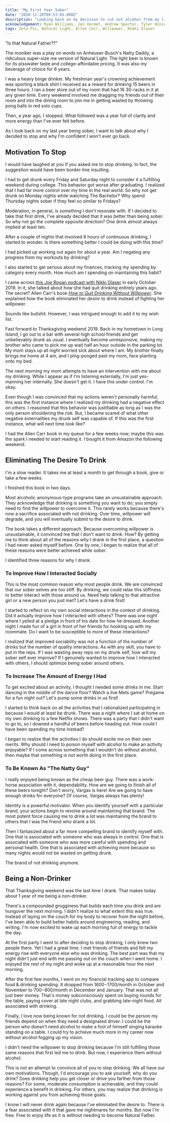 ```yaml
---
title: "My First Year Sober"
date: "2020-11-28T09:53:45.000Z"
description: "Looking back on my decision to cut out alcohol from my life."
acknowledgement: Ryan Williams, Jen Vermet, Andrew Spector, Tyler Wince, Compound Writing
tags: Zeta Psi, Natural Light, Allen Carr, Willpower, Nikki Glaser
---
```


"Is that Natural Father??"

The moniker was a play on words on Anheuser-Busch's Natty Daddy, a ridiculous super-size me version of Natural Light. The light beer is known for its pisswater taste and college-affordable pricing. It was also my beverage of choice for 6 years. 

I was a heavy binge drinker. My freshman year's crowning achievement was sporting a black shirt I received as a reward for drinking 15 beers in three hours. I ran a beer store out of my room that had 16 30-racks in it at any given time. Every weekend involved me dragging my friends out of their room and into the dining room to join me in getting wasted by throwing pong balls in red solo cups. 

Then, a year ago, I stopped. What followed was a year full of clarity and more energy than I've ever felt before.

As I look back on my last year being sober, I want to talk about why I decided to stop and why I'm confident I won't ever go back.

## Motivation To Stop
I would have laughed at you if you asked me to stop drinking. In fact, the suggestion would have been border-line insulting. 

I had to get drunk every Friday and Saturday night to consider it a fulfilling weekend during college. This behavior got worse after graduating. I realized that I had far more control over my time in the real world. So why not get drunk on Monday nights while watching The Bachelor? Why spend Thursday nights sober if they feel so similar to Fridays? 

Moderation, in general, is something I don't resonate with. If I decided to take that first drink, I've already decided that it was better than being sober. So why not go the complete opposite direction? One drink almost always implied at least ten.

After a couple of nights that involved 8 hours of continuous drinking, I started to wonder. Is there something better I could be doing with this time?

I had picked up working out again for about a year. Am I negating any progress from my workouts by drinking?

I also started to get serious about my finances, tracking my spending by category every month. How much am I spending on maintaining this habit?

I came across [this Joe Rogan podcast with Nikki Glaser](https://www.youtube.com/watch?v=TqUAIrhzDP8) in early October 2019. In it, she talked about how she had quit drinking entirely years ago. The secret? Allen Carr's book [_How to Quit Drinking Without Willpower_](https://www.amazon.com/Allen-Carrs-Drinking-Without-Willpower/dp/1784045411). She explained how the book eliminated her _desire_ to drink instead of fighting her willpower.

Sounds like bullshit. However, I was intrigued enough to add it to my wish list. 

Fast forward to Thanksgiving weekend 2019. Back in my hometown in Long Island, I go out to a bar with several high school friends and get unbelievably drunk as usual. I eventually become unresponsive, making my brother who came to pick me up wait half an hour outside in the parking lot. My mom stays up all night worried sick about where I am. My brother finally brings me home at 4 am, and I ping-ponged past my mom, face planting onto my bed.

The next morning my mom attempts to have an intervention with me about my drinking. While I appear as if I'm listening externally, I'm just yes-manning her internally. She doesn't get it. I have this under control. I'm okay.

Even though I was convinced that my actions weren't personally harmful, this was the first instance where I realized my drinking had a negative effect _on others_. I reasoned that this behavior was justifiable as long as I was the only person shouldering the risk. But, I became scared of what other negative externalities my drunk self was capable of. If this was the first instance, what will next time look like? 

I had the Allen Carr book in my queue for a few weeks now; maybe this was the spark I needed to start reading it. I bought it from Amazon the following weekend.

## Eliminating The Desire To Drink
I'm a slow reader. It takes me at least a month to get through a book, give or take a few weeks.

I finished this book in two days.

Most alcoholic anonymous-type programs take an unsustainable approach. They acknowledge that drinking is something you want to do; you simply need to find the willpower to overcome it. This rarely works because there's now a sacrifice associated with not drinking. Over time, willpower will degrade, and you will eventually submit to the desire to drink.

The book takes a different approach. Because overcoming willpower is unsustainable, it convinced me that I don't want to drink. How? By getting me to think about all of the reasons _why_ I drank in the first place, a question I had never asked myself before. One by one, I began to realize that all of these reasons were better achieved while sober.

I identified three reasons for why I drank.

### To Improve How I Interacted Socially
This is the most common reason why most people drink. We are convinced that our sober selves are too stiff. By drinking, we could relax this stiffness to better interact with those around us. Need help talking to that attractive girl or a new person you just met? Let's have a drink first!

I started to reflect on my own social interactions in the context of drinking. Did it actually improve how I interacted with others? There was one night where I yelled at a pledge in front of his date for how he dressed. Another night I made fun of a girl in front of her friends for hooking up with my roommate. Do I want to be susceptible to more of these interactions?

I realized that improved sociability was not a function of the number of drinks but the number of quality interactions. As with any skill, you have to put in the reps. If I was wasting away reps on my drunk self, how will my sober self ever improve? If I genuinely wanted to improve how I interacted with others, I should optimize being sober around others.

### To Increase The Amount of Energy I Had
To get excited about an activity, I thought I needed some drinks in me. Start dancing in the middle of the dance floor? Watch a live Mets game? Pregame for a fun night out? Let's pump some drinks in us first!

I started to think back on all the activities that I rationalized participating in because I would at least be drunk. There was a night where I sat at home on my own drinking to a few Netflix shows. There was a party that I didn't want to go to, so I downed a handful of beers before heading out. How could I have been spending my time instead?

I began to realize that the activities I do should excite me on their own merits. Why should I need to poison myself with alcohol to make an activity enjoyable? If I come across something that I wouldn't do without alcohol, then maybe that something is not worth doing in the first place.

### To Be Known As "The Natty Guy"
I really enjoyed being known as the cheap beer guy. There was a work-horse association with it, dependability. How are we going to finish all of these beers tonight? Don't worry, Vargas is here! Are we going to have enough drinks for everyone? Of course, Vargas always has plenty!

Identity is a powerful motivator. When you identify yourself with a particular brand, your actions begin to revolve around maintaining that brand. The most potent force causing me to drink a lot was maintaining the brand to others that I was the friend who drank a lot.

Then I fantasized about a far more compelling brand to identify myself with. One that is associated with someone who was always in control. One that is associated with someone who was more careful with spending and personal health. One that is associated with achieving more because so many nights would not be wasted on getting drunk.

The brand of not drinking anymore.

## Being a Non-Drinker
That Thanksgiving weekend was the last time I drank. That makes today about 1 year of me being a non-drinker.

There's a compounded grogginess that builds each time you drink and are hungover the next morning. I didn't realize to what extent this was true. Instead of laying on the couch for my body to recover from the night before, I've been able to build better habits around engineering, reading, and writing. I'm now excited to wake up each morning full of energy to tackle the day.

At the first party I went to after deciding to stop drinking, I only knew two people there. Yet I had a great time. I met friends of friends and felt my energy rise with everyone else who was drinking. The best part was that my night didn't just end with me passing out on the couch when I went home. I enjoyed the rest of my night and woke up at a reasonable hour the next morning.

After the first few months, I went on my financial tracking app to compare food & drinking spending. It dropped from $1600-$1700/month in October and November to $700-$800/month in December and January. That was not all just beer money. That's money subconsciously spent on buying rounds for the table, paying cover at late night clubs, and grabbing late-night food. All associated with drinking.

Finally, I love now being known for not drinking. I could be the person my friends depend on when they need a designated driver. I could be the person who doesn't need alcohol to make a fool of himself singing karaoke standing on a table. I could try to achieve much more in my career now without alcohol fogging up my vision.

I didn't need the willpower to stop drinking because I'm still fulfilling those same reasons that first led me to drink. But now, I experience them without alcohol.

This is not an attempt to convince all of you to stop drinking. We all have our own motivations. Though, I'd encourage you to ask yourself, why do you drink? Does drinking help you get closer or drive you farther from those reasons? For some, moderate consumption is achievable, and they could experience a benefit in drinking. For others, you may realize that drinking is working against you from achieving those goals.

I know I will never drink again because I've eliminated the desire to. There is a fear associated with it that gave me nightmares for months. But now I'm free. Free to enjoy life as it is without needing to become Natural Father.

